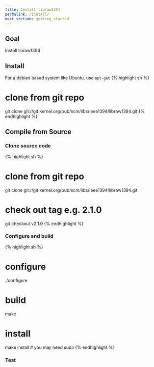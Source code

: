 ```yaml
---
title: Install libraw1394
permalink: /install/
next_section: getting_started
---
```


## Goal  
Install libraw1394

## Install 
For a debian based system like Ubuntu, use `apt-get`
{% highlight sh %}
# clone from git repo
git clone git://git.kernel.org/pub/scm/libs/ieee1394/libraw1394.git 
{% endhighlight %}


## Compile from Source

### Clone source code  

{% highlight sh %}
# clone from git repo
git clone git://git.kernel.org/pub/scm/libs/ieee1394/libraw1394.git 
# check out tag e.g. 2.1.0
git checkout v2.1.0
{% endhighlight %}

### Configure and build   
{% highlight sh %}
# configure
./configure
# build
make
# install 
make install  # you may need sudo
{% endhighlight %}

### Test  






